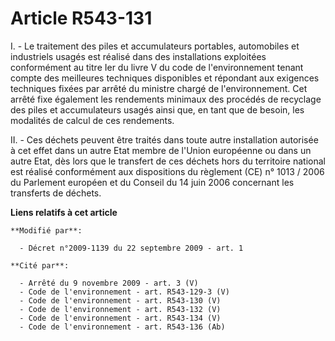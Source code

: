 # Article R543-131

I. - Le traitement des piles et accumulateurs portables, automobiles et industriels usagés est réalisé dans des installations
exploitées conformément au titre Ier du livre V du code de l'environnement tenant compte des meilleures techniques
disponibles et répondant aux exigences techniques fixées par arrêté du ministre chargé de l'environnement. Cet arrêté fixe
également les rendements minimaux des procédés de recyclage des piles et accumulateurs usagés ainsi que, en tant que de
besoin, les modalités de calcul de ces rendements. 

II. - Ces déchets peuvent être traités dans toute autre installation autorisée à cet effet dans un autre Etat membre de
l'Union européenne ou dans un autre Etat, dès lors que le transfert de ces déchets hors du territoire national est réalisé
conformément aux dispositions du règlement (CE) n° 1013 / 2006 du Parlement européen et du Conseil du 14 juin 2006 concernant
les transferts de déchets.

**Liens relatifs à cet article**

	**Modifié par**:

	  - Décret n°2009-1139 du 22 septembre 2009 - art. 1

	**Cité par**:

	  - Arrêté du 9 novembre 2009 - art. 3 (V)
	  - Code de l'environnement - art. R543-129-3 (V)
	  - Code de l'environnement - art. R543-130 (V)
	  - Code de l'environnement - art. R543-132 (V)
	  - Code de l'environnement - art. R543-134 (V)
	  - Code de l'environnement - art. R543-136 (Ab)
